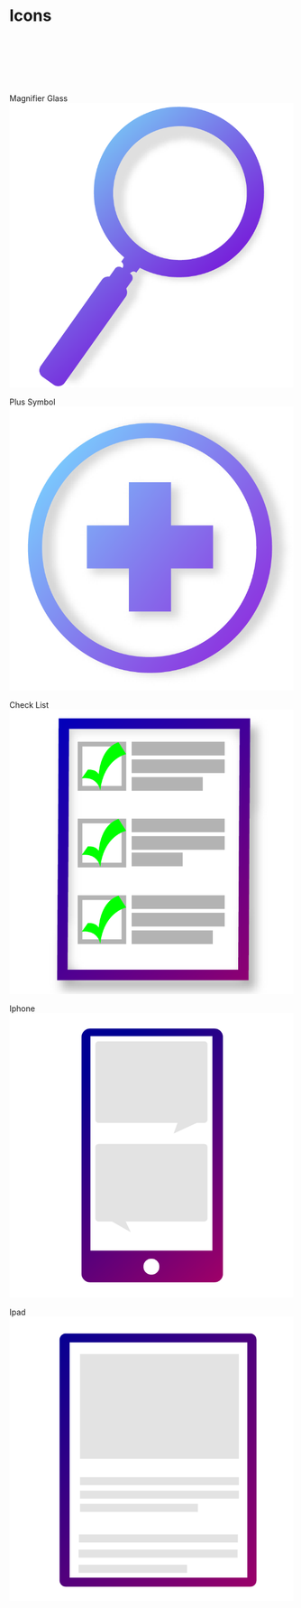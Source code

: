 
# Icons
<br> </br>
<br> </br>
<br> </br>
Magnifier Glass
![Git Hub](/Projects/Icons/Icons-1-01.png)


Plus Symbol
![Git Hub](/Projects/Icons/Icons-1-03.png)


Check List
![Git Hub](/Projects/Icons/Icons-1-02.png)


Iphone
![Git Hub](/Projects/Icons/Icons-1-04.png)


Ipad
![Git Hub](/Projects/Icons/Icons-1-05.png)
